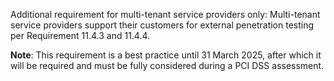 Additional requirement for multi-tenant service providers only: Multi-tenant service providers support their customers for external penetration testing per Requirement 11.4.3 and 11.4.4.

**Note**: This requirement is a best practice until 31 March 2025, after which it will be required and must be fully considered during a PCI DSS assessment.